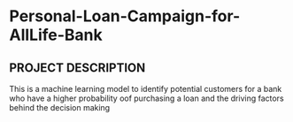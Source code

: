 # Personal-Loan-Campaign-for-AllLife-Bank
## PROJECT DESCRIPTION
This is a machine learning model to identify potential customers for a bank who have a higher probability oof purchasing a loan and the driving factors behind the decision making
